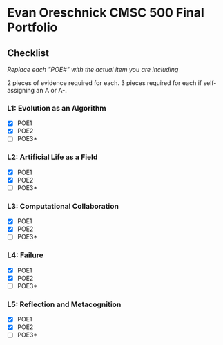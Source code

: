 
# Evan Oreschnick CMSC 500 Final Portfolio

## Checklist

_Replace each "POE#" with the actual item you are including_

2 pieces of evidence required for each. 3 pieces required for each if self-assigning an A or A-. 

### L1: Evolution as an Algorithm
- [x] POE1
- [x] POE2
- [ ] POE3*

### L2: Artificial Life as a Field

- [x] POE1
- [x] POE2
- [ ] POE3*

### L3: Computational Collaboration

- [x] POE1
- [x] POE2
- [ ] POE3*

### L4: Failure

- [x] POE1
- [x] POE2
- [ ] POE3*

### L5: Reflection and Metacognition

- [x] POE1
- [x] POE2
- [ ] POE3*
